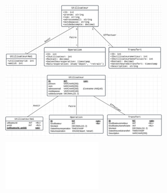 ![Diagramme de classe UML](Readme/uml.png)

![Modèle physique de données](Readme/physique.png)

![Modèle physique de données](Readme/presentation-projet6.pdf)
